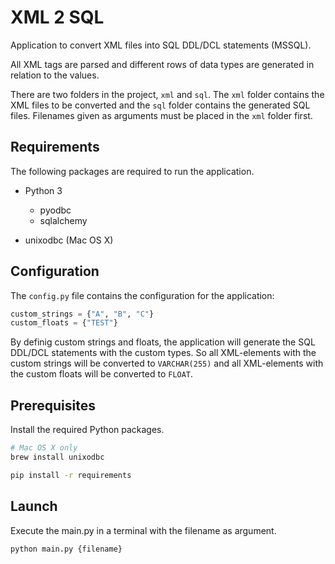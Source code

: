 # XML 2 SQL

Application to convert XML files into SQL DDL/DCL statements (MSSQL).

All XML tags are parsed and different rows of data types are generated in relation to the values.

There are two folders in the project, `xml` and `sql`.
The `xml` folder contains the XML files to be converted and the `sql` folder contains the generated SQL files.
Filenames given as arguments must be placed in the `xml` folder first.

## Requirements

The following packages are required to run the application.

- Python 3
  - pyodbc
  - sqlalchemy

- unixodbc (Mac OS X)

## Configuration

The `config.py` file contains the configuration for the application:

```python
custom_strings = {"A", "B", "C"}
custom_floats = {"TEST"}
```

By definig custom strings and floats, the application will generate the SQL DDL/DCL statements with the custom types.
So all XML-elements with the custom strings will be converted to `VARCHAR(255)` and all XML-elements with the custom floats will be converted to `FLOAT`.



## Prerequisites

Install the required Python packages.

```bash
# Mac OS X only
brew install unixodbc

pip install -r requirements
```

## Launch

Execute the main.py in a terminal with the filename as argument.

```bash
python main.py {filename}
```